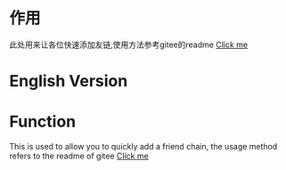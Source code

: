 # 作用
此处用来让各位快速添加友链,使用方法参考gitee的readme
[Click me](https://gitee.com/slqwq/Friends)
# English Version
# Function
This is used to allow you to quickly add a friend chain, the usage method refers to the readme of gitee
[Click me](https://gitee.com/slqwq/Friends)
